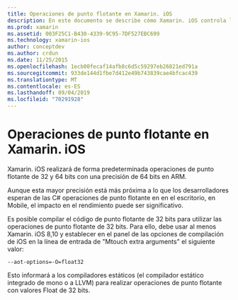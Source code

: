 ```yaml
---
title: Operaciones de punto flotante en Xamarin. iOS
description: En este documento se describe cómo Xamarin. iOS controla las operaciones de punto flotante de precisión de 32 bits y 64 bits y describe los impactos asociados en el rendimiento.
ms.prod: xamarin
ms.assetid: 003F25C1-B430-4339-9C95-7DF527EBC699
ms.technology: xamarin-ios
author: conceptdev
ms.author: crdun
ms.date: 11/25/2015
ms.openlocfilehash: 1ecb00fecaf14afb8c6d5c59297eb26821ed791a
ms.sourcegitcommit: 933de144d1fbe7d412e49b743839cae4bfcac439
ms.translationtype: MT
ms.contentlocale: es-ES
ms.lasthandoff: 09/04/2019
ms.locfileid: "70291928"
---
```

# <a name="floating-point-operations-in-xamarinios"></a>Operaciones de punto flotante en Xamarin. iOS

Xamarin. iOS realizará de forma predeterminada operaciones de punto flotante de 32 y 64 bits con una precisión de 64 bits en ARM.  

Aunque esta mayor precisión está más próxima a lo que los desarrolladores esperan de las C# operaciones de punto flotante en en el escritorio, en Mobile, el impacto en el rendimiento puede ser significativo.

Es posible compilar el código de punto flotante de 32 bits para utilizar las operaciones de punto flotante de 32 bits.  Para ello, debe usar al menos Xamarin. iOS 8,10 y establecer en el panel de las opciones de compilación de iOS en la línea de entrada de "Mtouch extra arguments" el siguiente valor:

```
--aot-options=-O=float32
```

Esto informará a los compiladores estáticos (el compilador estático integrado de mono o a LLVM) para realizar operaciones de punto flotante con valores Float de 32 bits.
